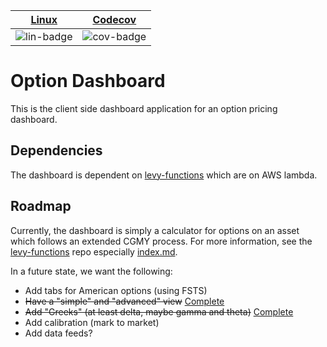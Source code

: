 | [Linux][lin-link] | [Codecov][cov-link] |
| :---------------: | :-----------------: |
| ![lin-badge]      | ![cov-badge]        |

[lin-badge]: https://travis-ci.org/phillyfan1138/option_dashboard.svg?branch=master "Travis build status"
[lin-link]:  https://travis-ci.org/phillyfan1138/option_dashboard "Travis build status"
[cov-badge]: https://codecov.io/gh/phillyfan1138/option_dashboard/branch/master/graph/badge.svg
[cov-link]:  https://codecov.io/gh/phillyfan1138/option_dashboard

# Option Dashboard

This is the client side dashboard application for an option pricing dashboard.

## Dependencies

The dashboard is dependent on [levy-functions](https://github.com/phillyfan1138/levy-functions) which are on AWS lambda.  

## Roadmap

Currently, the dashboard is simply a calculator for options on an asset which follows an extended CGMY process. For more information, see the [levy-functions](https://github.com/phillyfan1138/levy-functions) repo especially [index.md](https://github.com/phillyfan1138/levy-functions/blob/master/index.md).

In a future state, we want the following:

* Add tabs for American options (using FSTS)
* ~~Have a "simple" and "advanced" view~~ [Complete](https://github.com/phillyfan1138/option_dashboard/commit/5bba9ab7ed50cc03b20662591789d887fe4f066f)
* ~~Add "Greeks" (at least delta, maybe gamma and theta)~~ [Complete](https://github.com/phillyfan1138/option_dashboard/commit/c8a8174aea080c8d95d2ae76e74f5ed616accd42)
* Add calibration (mark to market)
* Add data feeds?